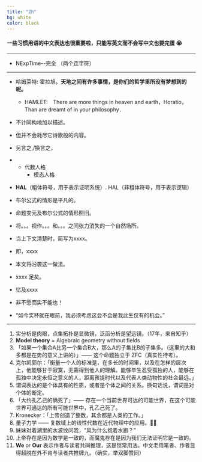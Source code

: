 ```yaml
---
title: "Zh"
bg: white
color: black
---
```

#### 一些习惯用语的中文表达也很重要啦，只能写英文而不会写中文也要完蛋 😭

---


- NExpTime--完全 （两个连字符）

---


- 哈姆莱特: 霍拉旭，**天地之间有许多事情，是你们的哲学里所没有梦想到的呢。**
    - HAMLET:　There are more things in heaven and earth，Horatio，Than are dreamt of in your philosophy．


- 不计同构地加以描述。

- 但并不会耗尽它诗歌般的内容。

- 另言之,/换言之，

- - 代数人格
    - 模态人格
   
- **HAL**（粗体符号，用于表示证明系统）. HAL（非粗体符号，用于表示逻辑）


- 布尔公式的情形是平凡的。
- 命题变元及布尔公式的情形照旧。

- 将。。。视作。。。和。。。之间张力消失的一个自然场所。
- 当上下文清楚时，简写为xxxx。
- 即，xxxx


- 本文将沿袭这一做法。
- xxxx 足矣。

- 忆及xxxx

- 非不愿而实不能也！

- “如今奖杯就在眼前，我必须考虑这会不会是我此生仅有的机会。”


--- 

1. 实分析是肉眼，点集拓扑是显微镜，泛函分析是望远镜。（17年，来自知乎）
2.  **Model theory** = Algebraic geometry without fields
3. 「如果一个集合A比另一个集合B大，那么A的子集比B的子集多。（这里的大和多都是在势的意义上讲的）」—— 这个命题独立于 ZFC（真实性待考）。
4. 克尔凯郭尔：「衡量一个人的标准是，在多长的时间里，以及在怎样的层次上，他能够甘于寂寞，无需得到他人的理解。能够毕生忍受孤独的人，能够在孤独中决定永恒之意义的人，距离孩提时代以及代表人类动物性的社会最远。」
5. 谓词表达的是个体具有的性质，或者是个体之间的关系。换句话说，谓词是对个体的断定。
6. 「大约孔乙己的确死了」—— 存在一个当前世界可达的可能世界，在这个可能世界可通达的所有可能世界中，孔乙己死了。
7. Kronecker：「上帝创造了整数，其余都是人类的工作。」
8. 量子力学 —— 复数域上的线性代数在近代物理中的应用。🤣🤣
9. 妹妹对着湖里的水波纹问我，“风为什么抱着水跑？”
10. 上帝存在是因为数学是一致的，而魔鬼存在是因为我们无法证明它是一致的。
11. **We** or **Our** 表示作者与读者共同推理，这是惯常用法。中文老用笔者、作者显得超脱在外不肯与读者共推牌九。（确实，举双脚赞同）
    
